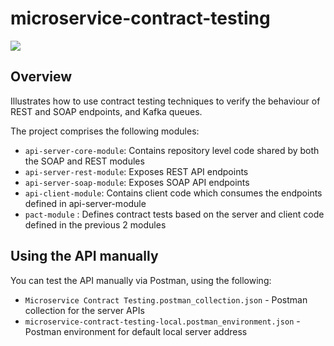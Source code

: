 # microservice-contract-testing

![](https://github.com/nabil-hassan/microservice-contract-testing/workflows/.github/workflows/gradle.yml/badge.svg)

## Overview

Illustrates how to use contract testing techniques to verify the behaviour of REST and SOAP endpoints, and Kafka queues.

The project comprises the following modules:

  * `api-server-core-module`: Contains repository level code shared by both the SOAP and REST modules
  * `api-server-rest-module`: Exposes REST API endpoints
  * `api-server-soap-module`: Exposes SOAP API endpoints
  * `api-client-module`: Contains client code which consumes the endpoints defined in api-server-module
  * `pact-module` : Defines contract tests based on the server and client code defined in the previous 2 modules
  
## Using the API manually   

You can test the API manually via Postman, using the following:

   * `Microservice Contract Testing.postman_collection.json` - Postman collection for the server APIs
   * `microservice-contract-testing-local.postman_environment.json` - Postman environment for default local server address


